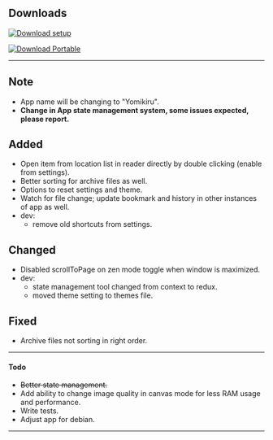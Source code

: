 
## Downloads

[![Download setup](https://img.shields.io/badge/Windows%20Setup%20(exe)-$$EXE_NAME_1$$-brightgreen?logo=windows&logoColor=blue)](https://github.com/mienaiyami/yomikiru/releases/download/v$$TAG$$/$$EXE_NAME$$)

[![Download Portable](https://img.shields.io/badge/Windows%20Portable%20(zip)-$$ZIP_NAME_1$$-brightgreen?logo=windows&logoColor=blue)](https://github.com/mienaiyami/yomikiru/releases/download/v$$TAG$$/$$ZIP_NAME$$)

---
## Note

- App name will be changing to "Yomikiru".
- **Change in App state management system, some issues expected, please report.**

## Added

- Open item from location list in reader directly by double clicking (enable from settings).
- Better sorting for archive files as well.
- Options to reset settings and theme.
- Watch for file change; update bookmark and history in other instances of app as well.
- dev:
  - remove old shortcuts from settings.

## Changed

- Disabled scrollToPage on zen mode toggle when window is maximized.
- dev:
  - state management tool changed from context to redux.
  - moved theme setting to themes file.


## Fixed

- Archive files not sorting in right order.

---

#### Todo

- ~~Better state management.~~
- Add ability to change image quality in canvas mode for less RAM usage and performance.
- Write tests.
- Adjust app for debian.

---
